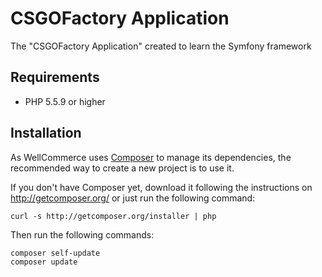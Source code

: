 CSGOFactory Application
========================

The "CSGOFactory Application" created to learn the Symfony framework

Requirements
------------

  * PHP 5.5.9 or higher

Installation
------------

As WellCommerce uses [Composer][1] to manage its dependencies, the recommended way
to create a new project is to use it.

If you don't have Composer yet, download it following the instructions on
http://getcomposer.org/ or just run the following command:

    curl -s http://getcomposer.org/installer | php

Then run the following commands:
	
    composer self-update
    composer update
    
    
    
[1]:  http://getcomposer.org/